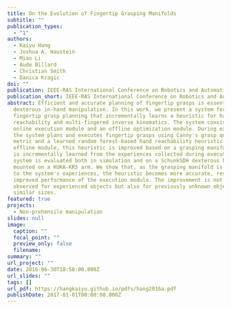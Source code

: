 ```yaml
---
title: On the Evolution of Fingertip Grasping Manifolds
subtitle: ""
publication_types:
  - "1"
authors:
  - Kaiyu Hang
  - Joshua A. Haustein
  - Miao Li
  - Aude Billard
  - Christian Smith
  - Danica Kragic
doi: ""
publication: IEEE-RAS International Conference on Robotics and Automation (ICRA)
publication_short: IEEE-RAS International Conference on Robotics and Automation (ICRA)
abstract: Efficient and accurate planning of fingertip grasps is essential for
  dexterous in-hand manipulation. In this work, we present a system for
  fingertip grasp planning that incrementally learns a heuristic for hand
  reachability and multi-fingered inverse kinematics. The system consists of an
  online execution module and an offline optimization module. During execution,
  the system plans and executes fingertip grasps using Canny's grasp quality
  metric and a learned random forest-based hand reachability heuristic. In the
  offline module, this heuristic is improved based on a grasping manifold that
  is incrementally learned from the experiences collected during execution. The
  system is evaluated both in simulation and on a SchunkSDH dexterous hand
  mounted on a KUKA-KR5 arm. We show that, as the grasping manifold is adapted
  to the system's experiences, the heuristic becomes more accurate, resulting in
  improved performance of the execution module. The improvement is not only
  observed for experienced objects but also for previously unknown objects of
  similar sizes.
featured: true
projects:
  - Non-prehensile manipulation
slides: null
image:
  caption: ""
  focal_point: ""
  preview_only: false
  filename: 
summary: ""
url_project: ""
date: 2016-06-30T18:58:00.000Z
url_slides: ""
tags: []
url_pdf: https://hangkaiyu.github.io/pdfs/hang2016a.pdf
publishDate: 2017-01-01T00:00:00.000Z
---
```




